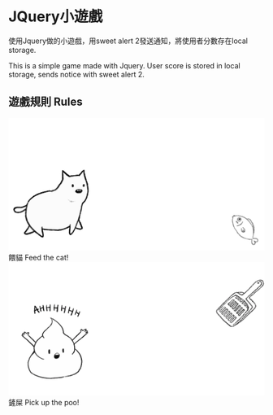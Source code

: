 # JQuery小遊戲

使用Jquery做的小遊戲，用sweet alert 2發送通知，將使用者分數存在local storage.

This is a simple game made with Jquery. User score is stored in local storage, sends notice with sweet alert 2.


## 遊戲規則 Rules

![feed cat](assets/catfish.gif)
餵貓
Feed the cat!
![shove poo](assets/shovepoo.gif)
鏟屎
Pick up the poo!
